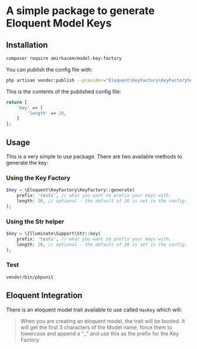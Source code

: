# A simple package to generate Eloquent Model Keys

## Installation
```bash
composer require amirkacem/model-key-factory
```

You can publish the config file with:
```bash
php artisan vendor:publish --provider="Eloquent\KeyFactory\KeyFactoryServiceProvider" --tag="key-factory-config"
```

This is the contents of the published config file:

```php
return [
    'key' => [
        'length' => 20,
    ]
];
```

## Usage

This is a very simple to use package. There are two available methods to generate the key:

### Using the Key Factory

```php
$key = \Eloquent\KeyFactory\KeyFactory::generate(
    prefix: 'tests', // what you want to prefix your keys with.
    length: 20, // optional - the default of 20 is set in the config.
);
```

### Using the Str helper

```php
$key = \Illuminate\Support\Str::key(
    prefix: 'tests', // what you want to prefix your keys with.
    length: 20, // optional - the default of 20 is set in the config.
);
```

### Test
```bash
vendor/bin/phpunit
```


## Eloquent Integration

There is an eloquent model trait available to use called `HasKey` which will:

> When you are creating an eloquent model, the trait will be booted.
> It will get the first 3 characters of the Model name, force them to lowercase and append a "_" and use this as the prefix for the Key Factory
